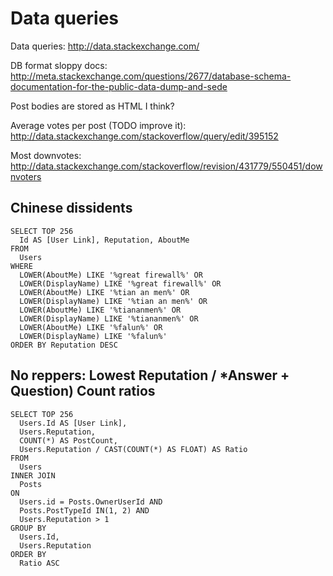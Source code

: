 # Data queries

Data queries: http://data.stackexchange.com/

DB format sloppy docs: http://meta.stackexchange.com/questions/2677/database-schema-documentation-for-the-public-data-dump-and-sede

Post bodies are stored as HTML I think?

Average votes per post (TODO improve it): http://data.stackexchange.com/stackoverflow/query/edit/395152

Most downvotes: <http://data.stackexchange.com/stackoverflow/revision/431779/550451/downvoters>

## Chinese dissidents

    SELECT TOP 256
      Id AS [User Link], Reputation, AboutMe
    FROM
      Users
    WHERE
      LOWER(AboutMe) LIKE '%great firewall%' OR
      LOWER(DisplayName) LIKE '%great firewall%' OR
      LOWER(AboutMe) LIKE '%tian an men%' OR
      LOWER(DisplayName) LIKE '%tian an men%' OR
      LOWER(AboutMe) LIKE '%tiananmen%' OR
      LOWER(DisplayName) LIKE '%tiananmen%' OR
      LOWER(AboutMe) LIKE '%falun%' OR
      LOWER(DisplayName) LIKE '%falun%'
    ORDER BY Reputation DESC

## No reppers: Lowest Reputation / *Answer + Question) Count ratios

    SELECT TOP 256
      Users.Id AS [User Link],
      Users.Reputation,
      COUNT(*) AS PostCount,
      Users.Reputation / CAST(COUNT(*) AS FLOAT) AS Ratio
    FROM
      Users
    INNER JOIN
      Posts
    ON
      Users.id = Posts.OwnerUserId AND
      Posts.PostTypeId IN(1, 2) AND
      Users.Reputation > 1
    GROUP BY
      Users.Id,
      Users.Reputation
    ORDER BY
      Ratio ASC

